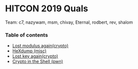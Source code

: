 # HITCON 2019 Quals

Team: c7, nazywam, msm, chivay, Eternal, rodbert, rev, shalom

### Table of contents

* [Lost modulus again(crypto)](lost_modulus)
* [HeXdump (misc)](hexdump)
* [Lost key again(crypto)](lost_key)
* [Crypto in the Shell (pwn)](crypto_in_the_shell)
